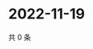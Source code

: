 # 2022-11-19

共 0 条

<!-- BEGIN WEIBO -->
<!-- 最后更新时间 Sat Nov 19 2022 00:21:35 GMT+0800 (China Standard Time) -->

<!-- END WEIBO -->
